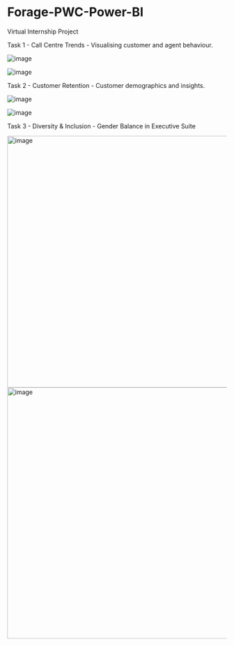# Forage-PWC-Power-BI
Virtual Internship Project


Task 1 - Call Centre Trends - Visualising customer and agent behaviour.

![image](https://github.com/janhavitayde/Forage-PWC-Power-BI/assets/99615172/e339e3b2-031d-49ec-98e2-8bfd8235c791)

![image](https://github.com/janhavitayde/Forage-PWC-Power-BI/assets/99615172/556e0b6e-a01e-4345-81e8-17da362e2cc8)


Task 2 - Customer Retention - Customer demographics and insights.


![image](https://github.com/janhavitayde/Forage-PWC-Power-BI/assets/99615172/aa5ff863-ed8a-44d4-9d3f-76b55a496265)

![image](https://github.com/janhavitayde/Forage-PWC-Power-BI/assets/99615172/c549dd15-5214-4d80-a667-defefbe55b42)


Task 3 - Diversity & Inclusion - Gender Balance in Executive Suite


<img width="577" alt="image" src="https://github.com/janhavitayde/Forage-PWC-Power-BI/assets/99615172/edd0622c-1778-402e-a838-7c77bb30084d">



<img width="576" alt="image" src="https://github.com/janhavitayde/Forage-PWC-Power-BI/assets/99615172/4c669108-696c-494a-9727-b2575391f4e1">




